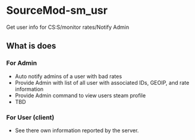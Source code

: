 # SourceMod-sm_usr
Get user info for CS:S/monitor rates/Notify Admin

## What is does
### For Admin
- Auto notify admins of a user with bad rates
- Provide Admin with list of all user with associated IDs, GEOIP, and rate information
- Provide Admin command to view users steam profile
- TBD
### For User (client)
- See there own information reported by the server.
